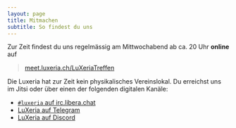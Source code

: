 ```yaml
---
layout: page
title: Mitmachen
subtitle: So findest du uns
---
```


Zur Zeit findest du uns regelmässig am Mittwochabend ab ca. 20 Uhr **online** auf

> [meet.luxeria.ch/LuXeriaTreffen](https://meet.luxeria.ch/LuXeriaTreffen)

Die Luxeria hat zur Zeit kein physikalisches Vereinslokal. Du erreichst uns im
Jitsi oder über einen der folgenden digitalen Kanäle:

<ul>
  <li>
    <a href="https://kiwiirc.com/client/irc.libera.chat/?theme=cli#luxeria">
      <code>#luxeria</code> auf irc.libera.chat
    </a>
  </li>
  <li>
    <a href="https://t.me/luxeria_irc">
      LuXeria auf Telegram
    </a>
  </li>
    <li>
    <a href="https://discord.gg/SJwwnu4V8y">
      LuXeria auf Discord
    </a>
  </li>
</ul>